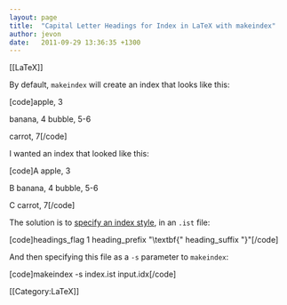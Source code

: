 ```yaml
---
layout: page
title:  "Capital Letter Headings for Index in LaTeX with makeindex"
author: jevon
date:   2011-09-29 13:36:35 +1300
---
```


[[LaTeX]]

By default, `makeindex` will create an index that looks like this:

[code]apple, 3

banana, 4
bubble, 5-6

carrot, 7[/code]

I wanted an index that looked like this:

[code]A
apple, 3

B
banana, 4
bubble, 5-6

C
carrot, 7[/code]

The solution is to <a href="http://www.latex-community.org/forum/viewtopic.php?f=51&t=8096">specify an index style</a>, in an `.ist` file:

[code]headings_flag 1
heading_prefix "\\textbf\{"
heading_suffix "\}"[/code]

And then specifying this file as a `-s` parameter to `makeindex`:

[code]makeindex -s index.ist input.idx[/code]

[[Category:LaTeX]]